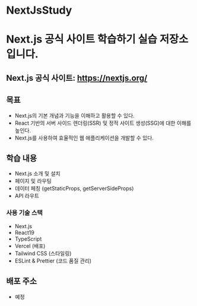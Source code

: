 # NextJsStudy

# Next.js 공식 사이트 학습하기 실습 저장소입니다.

## Next.js 공식 사이트: https://nextjs.org/

## 목표

- Next.js의 기본 개념과 기능을 이해하고 활용할 수 있다.
- React 기반의 서버 사이드 렌더링(SSR) 및 정적 사이트 생성(SSG)에 대한 이해를 높인다.
- Next.js를 사용하여 효율적인 웹 애플리케이션을 개발할 수 있다.

## 학습 내용

- Next.js 소개 및 설치
- 페이지 및 라우팅
- 데이터 페칭 (getStaticProps, getServerSideProps)
- API 라우트

### 사용 기술 스택

- Next.js
- React19
- TypeScript
- Vercel (배포)
- Tailwind CSS (스타일링)
- ESLint & Prettier (코드 품질 관리)

## 배포 주소

- 예정
